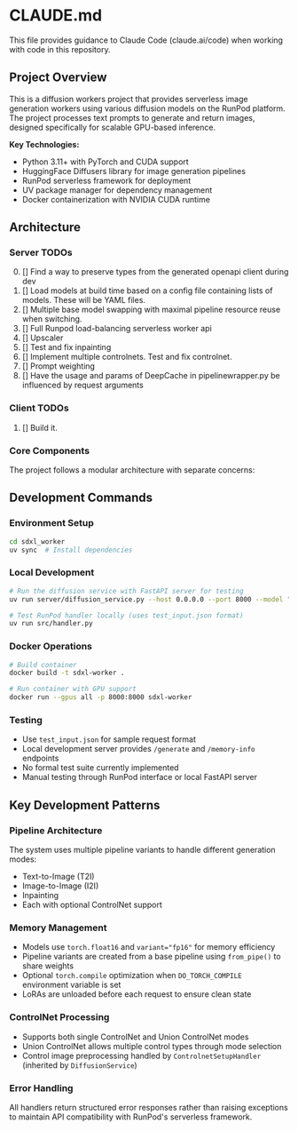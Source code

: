 # CLAUDE.md

This file provides guidance to Claude Code (claude.ai/code) when working with code in this repository.

## Project Overview

This is a diffusion workers project that provides serverless image generation workers using various diffusion models on the RunPod platform. The project processes text prompts to generate and return images, designed specifically for scalable GPU-based inference.

**Key Technologies:**
- Python 3.11+ with PyTorch and CUDA support
- HuggingFace Diffusers library for image generation pipelines
- RunPod serverless framework for deployment
- UV package manager for dependency management
- Docker containerization with NVIDIA CUDA runtime

## Architecture
### Server TODOs
0. [] Find a way to preserve types from the generated openapi client during dev
1. [] Load models at build time based on a config file containing lists of models. These will be YAML files.
2. [] Multiple base model swapping with maximal pipeline resource reuse when switching.
3. [] Full Runpod load-balancing serverless worker api 
4. [] Upscaler
5. [] Test and fix inpainting
6. [] Implement multiple controlnets. Test and fix controlnet. 
7. [] Prompt weighting
8. [] Have the usage and params of DeepCache in pipelinewrapper.py be influenced by request arguments

### Client TODOs
1. [] Build it.




### Core Components

The project follows a modular architecture with separate concerns:

## Development Commands

### Environment Setup
```bash
cd sdxl_worker
uv sync  # Install dependencies
```

### Local Development
```bash
# Run the diffusion service with FastAPI server for testing
uv run server/diffusion_service.py --host 0.0.0.0 --port 8000 --model "stabilityai/stable-diffusion-xl-base-1.0"

# Test RunPod handler locally (uses test_input.json format)
uv run src/handler.py
```

### Docker Operations
```bash
# Build container
docker build -t sdxl-worker .

# Run container with GPU support
docker run --gpus all -p 8000:8000 sdxl-worker
```

### Testing
- Use `test_input.json` for sample request format
- Local development server provides `/generate` and `/memory-info` endpoints
- No formal test suite currently implemented
- Manual testing through RunPod interface or local FastAPI server

## Key Development Patterns

### Pipeline Architecture
The system uses multiple pipeline variants to handle different generation modes:
- Text-to-Image (T2I)
- Image-to-Image (I2I)
- Inpainting
- Each with optional ControlNet support

### Memory Management
- Models use `torch.float16` and `variant="fp16"` for memory efficiency
- Pipeline variants are created from a base pipeline using `from_pipe()` to share weights
- Optional `torch.compile` optimization when `DO_TORCH_COMPILE` environment variable is set
- LoRAs are unloaded before each request to ensure clean state

### ControlNet Processing
- Supports both single ControlNet and Union ControlNet modes
- Union ControlNet allows multiple control types through mode selection
- Control image preprocessing handled by `ControlnetSetupHandler` (inherited by `DiffusionService`)

### Error Handling
All handlers return structured error responses rather than raising exceptions to maintain API compatibility with RunPod's serverless framework.
